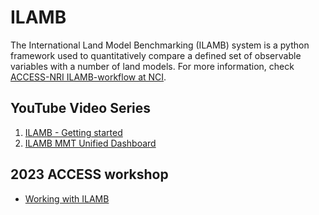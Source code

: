 # ILAMB

The International Land Model Benchmarking (ILAMB) system is a python framework used to quantitatively compare a defined set of observable variables with a number of land models. For more information, check [ACCESS-NRI ILAMB-workflow at NCI](/model_evaluation/model_evaluation_on_gadi/model_evaluation_on_gadi_ilamb).

## YouTube Video Series
1. [ILAMB - Getting started](https://www.youtube.com/watch?v=94o17KXQ34I&t=40s&ab_channel=AustralianEarthSystemSimulator%28ACCESS-NRI%29)
2. [ILAMB MMT Unified Dashboard](https://www.youtube.com/watch?v=A2T-xcVLZdA&ab_channel=AustralianEarthSystemSimulator%28ACCESS-NRI%29)

## 2023 ACCESS workshop
- [Working with ILAMB](https://github.com/ACCESS-NRI/workshop-training-2023/blob/main/ilamb/ILAMB_training.md)